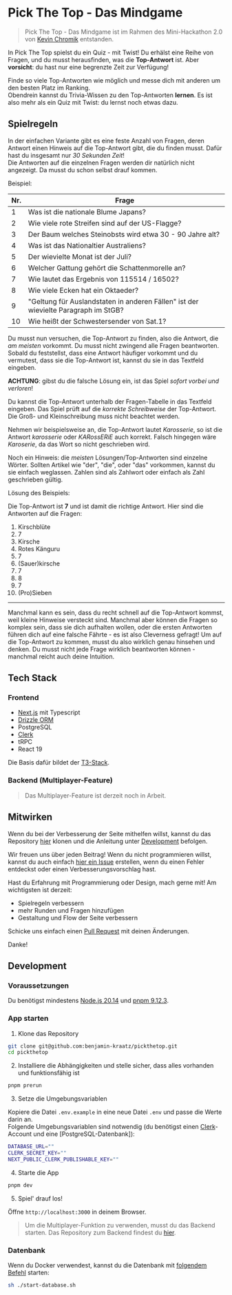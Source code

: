 # Pick The Top - Das Mindgame

> Pick The Top - Das Mindgame ist im Rahmen des Mini-Hackathon 2.0 von [Kevin Chromik](https://www.youtube.com/@KevinChromik) entstanden.

In Pick The Top spielst du ein Quiz - mit Twist! Du erhälst eine Reihe von Fragen, und du musst herausfinden, was die **Top-Antwort** ist. Aber **vorsicht**: du hast nur eine begrenzte Zeit zur Verfügung!

Finde so viele Top-Antworten wie möglich und messe dich mit anderen um den besten Platz im Ranking.  
Obendrein kannst du Trivia-Wissen zu den Top-Antworten **lernen**. Es ist also mehr als ein Quiz mit Twist: du lernst noch etwas dazu.

## Spielregeln

In der einfachen Variante gibt es eine feste Anzahl von Fragen, deren Antwort einen Hinweis auf die Top-Antwort gibt, die du finden musst. Dafür hast du insgesamt nur _30 Sekunden Zeit_!  
Die Antworten auf die einzelnen Fragen werden dir natürlich nicht angezeigt. Da musst du schon selbst drauf kommen.

Beispiel:

| Nr. | Frage                                                                              |
| --- | ---------------------------------------------------------------------------------- |
| 1   | Was ist die nationale Blume Japans?                                                |
| 2   | Wie viele rote Streifen sind auf der US-Flagge?                                    |
| 3   | Der Baum welches Steinobsts wird etwa 30 - 90 Jahre alt?                           |
| 4   | Was ist das Nationaltier Australiens?                                              |
| 5   | Der wievielte Monat ist der Juli?                                                  |
| 6   | Welcher Gattung gehört die Schattenmorelle an?                                     |
| 7   | Wie lautet das Ergebnis von 115514 / 16502?                                        |
| 8   | Wie viele Ecken hat ein Oktaeder?                                                  |
| 9   | "Geltung für Auslandstaten in anderen Fällen" ist der wievielte Paragraph im StGB? |
| 10  | Wie heißt der Schwestersender von Sat.1?                                           |

Du musst nun versuchen, die Top-Antwort zu finden, also die Antwort, die _am meisten_ vorkommt. Du musst nicht zwingend alle Fragen beantworten. Sobald du feststellst, dass eine Antwort häufiger vorkommt und du vermutest, dass sie die Top-Antwort ist, kannst du sie in das Textfeld eingeben.

**ACHTUNG**: gibst du die falsche Lösung ein, ist das Spiel _sofort vorbei und verloren_!

Du kannst die Top-Antwort unterhalb der Fragen-Tabelle in das Textfeld eingeben. Das Spiel prüft auf die _korrekte Schreibweise_ der Top-Antwort.  
Die Groß- und Kleinschreibung muss nicht beachtet werden.

Nehmen wir beispielsweise an, die Top-Antwort lautet _Karosserie_, so ist die Antwort _karosserie_ oder _KARossERiE_ auch korrekt. Falsch hingegen wäre _Karoserie_, da das Wort so nicht geschrieben wird.

Noch ein Hinweis: die _meisten_ Lösungen/Top-Antworten sind einzelne Wörter. Sollten Artikel wie "der", "die", oder "das" vorkommen, kannst du sie einfach weglassen. Zahlen sind als Zahlwort oder einfach als Zahl geschrieben gültig.

Lösung des Beispiels:

Die Top-Antwort ist **7** und ist damit die richtige Antwort. Hier sind die Antworten auf die Fragen:

1. Kirschblüte
2. 7
3. Kirsche
4. Rotes Känguru
5. 7
6. (Sauer)kirsche
7. 7
8. 8
9. 7
10. (Pro)Sieben

---

Manchmal kann es sein, dass du recht schnell auf die Top-Antwort kommst, weil kleine Hinweise versteckt sind. Manchmal aber können die Fragen so komplex sein, dass sie dich aufhalten wollen, oder die ersten Antworten führen dich auf eine falsche Fährte - es ist also Cleverness gefragt! Um auf die Top-Antwort zu kommen, musst du also wirklich genau hinsehen und denken. Du musst nicht jede Frage wirklich beantworten können - manchmal reicht auch deine Intuition.

## Tech Stack

### Frontend

- [Next.js](https://nextjs.org/) mit Typescript
- [Drizzle ORM](https://orm.drizzle.team/)
- PostgreSQL
- [Clerk](https://clerk.com/)
- tRPC
- React 19

Die Basis dafür bildet der [T3-Stack](https://create.t3.gg/).

### Backend (Multiplayer-Feature)

> Das Multiplayer-Feature ist derzeit noch in Arbeit.

## Mitwirken

Wenn du bei der Verbesserung der Seite mithelfen willst, kannst du das Repository [hier](https://github.com/benjamin-kraatz/pickthetop) klonen und die Anleitung unter [Development](#development) befolgen.

Wir freuen uns über jeden Beitrag! Wenn du nicht programmieren willst, kannst du auch einfach [hier ein Issue](https://github.com/benjamin-kraatz/pickthetop/issues) erstellen, wenn du einen Fehler entdeckst oder einen Verbesserungsvorschlag hast.

Hast du Erfahrung mit Programmierung oder Design, mach gerne mit! Am wichtigsten ist derzeit:

- Spielregeln verbessern
- mehr Runden und Fragen hinzufügen
- Gestaltung und Flow der Seite verbessern

Schicke uns einfach einen [Pull Request](https://github.com/benjamin-kraatz/pickthetop/pulls) mit deinen Änderungen.

Danke!

## Development

### Voraussetzungen

Du benötigst mindestens [Node.js 20.14](https://nodejs.org/en/download/package-manager/current) und [pnpm 9.12.3](https://pnpm.io/installation#using-corepack).

### App starten

1. Klone das Repository

```bash
git clone git@github.com:benjamin-kraatz/pickthetop.git
cd pickthetop
```

2. Installiere die Abhängigkeiten und stelle sicher, dass alles vorhanden und funktionsfähig ist

```bash
pnpm prerun
```

3. Setze die Umgebungsvariablen

Kopiere die Datei `.env.example` in eine neue Datei `.env` und passe die Werte darin an.  
Folgende Umgebungsvariablen sind notwendig (du benötigst einen [Clerk](https://clerk.com/)-Account und eine [PostgreSQL-Datenbank]):

```bash
DATABASE_URL=""
CLERK_SECRET_KEY=""
NEXT_PUBLIC_CLERK_PUBLISHABLE_KEY=""
```

4. Starte die App

```bash
pnpm dev
```

5. Spiel' drauf los!

Öffne `http://localhost:3000` in deinem Browser.

> Um die Multiplayer-Funktion zu verwenden, musst du das Backend starten. Das Repository zum Backend findest du [hier](https://github.com/benjamin-kraatz/pickthetop_backend).

### Datenbank

Wenn du Docker verwendest, kannst du die Datenbank mit [folgendem Befehl](./start-database.sh) starten:

```bash
sh ./start-database.sh
```
